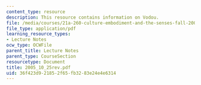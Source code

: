 ```yaml
---
content_type: resource
description: This resource contains information on Vodou.
file: /media/courses/21a-260-culture-embodiment-and-the-senses-fall-2005/36f423d921852f65fb3283e24e4e6314_2005_10_25rev.pdf
file_type: application/pdf
learning_resource_types:
- Lecture Notes
ocw_type: OCWFile
parent_title: Lecture Notes
parent_type: CourseSection
resourcetype: Document
title: 2005_10_25rev.pdf
uid: 36f423d9-2185-2f65-fb32-83e24e4e6314
---
```

